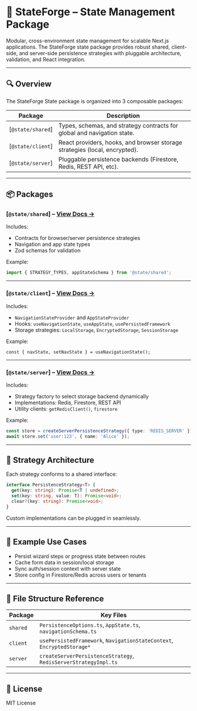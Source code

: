 
# 🧠 StateForge – State Management Package

Modular, cross-environment state management for scalable Next.js applications. The StateForge state package provides robust shared, client-side, and server-side persistence strategies with pluggable architecture, validation, and React integration.

---

## 🔍 Overview

The StateForge State package is organized into 3 composable packages:

| Package            | Description                                                                 |
|--------------------|-----------------------------------------------------------------------------|
| [`@state/shared`]  | Types, schemas, and strategy contracts for global and navigation state.     |
| [`@state/client`]  | React providers, hooks, and browser storage strategies (local, encrypted).  |
| [`@state/server`]  | Pluggable persistence backends (Firestore, Redis, REST API, etc).           |

---

## 📦 Packages

### [`@state/shared`] – [View Docs →](#stateforge---state---shared)

Includes:
- Contracts for browser/server persistence strategies
- Navigation and app state types
- Zod schemas for validation

Example:
```ts
import { STRATEGY_TYPES, appStateSchema } from '@state/shared';
```

---

### [`@state/client`] – [View Docs →](#stateforge---state---client)

Includes:
- `NavigationStateProvider` and `AppStateProvider`
- Hooks: `useNavigationState`, `useAppState`, `usePersistedFramework`
- Storage strategies: `LocalStorage`, `EncryptedStorage`, `SessionStorage`

Example:
```tsx
const { navState, setNavState } = useNavigationState();
```

---

### [`@state/server`] – [View Docs →](#stateforge---state---server)

Includes:
- Strategy factory to select storage backend dynamically
- Implementations: Redis, Firestore, REST API
- Utility clients: `getRedisClient()`, `firestore`

Example:
```ts
const store = createServerPersistenceStrategy({ type: 'REDIS_SERVER' });
await store.set('user:123', { name: 'Alice' });
```

---

## 🔁 Strategy Architecture

Each strategy conforms to a shared interface:

```ts
interface PersistenceStrategy<T> {
  get(key: string): Promise<T | undefined>;
  set(key: string, value: T): Promise<void>;
  clear?(key: string): Promise<void>;
}
```

Custom implementations can be plugged in seamlessly.

---

## 🧪 Example Use Cases

- Persist wizard steps or progress state between routes
- Cache form data in session/local storage
- Sync auth/session context with server state
- Store config in Firestore/Redis across users or tenants

---

## 📁 File Structure Reference

| Package       | Key Files                                                                |
|---------------|---------------------------------------------------------------------------|
| `shared`      | `PersistenceOptions.ts`, `AppState.ts`, `navigationSchema.ts`            |
| `client`      | `usePersistedFramework`, `NavigationStateContext`, `EncryptedStorage*`   |
| `server`      | `createServerPersistenceStrategy`, `RedisServerStrategyImpl.ts`          |

---

## 📜 License

MIT License
